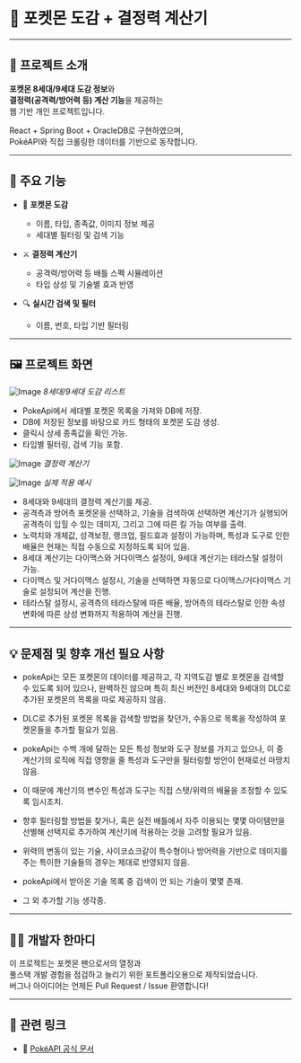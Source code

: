 # 🐾 포켓몬 도감 + 결정력 계산기

---

## 🧩 프로젝트 소개

**포켓몬 8세대/9세대 도감 정보**와  
**결정력(공격력/방어력 등) 계산 기능**을 제공하는  
웹 기반 개인 프로젝트입니다.  

React + Spring Boot + OracleDB로 구현하였으며,  
PokéAPI와 직접 크롤링한 데이터를 기반으로 동작합니다.

---

## 🚀 주요 기능

- 📘 **포켓몬 도감**  
  - 이름, 타입, 종족값, 이미지 정보 제공  
  - 세대별 필터링 및 검색 기능

- ⚔️ **결정력 계산기**  
  - 공격력/방어력 등 배틀 스펙 시뮬레이션  
  - 타입 상성 및 기술별 효과 반영

- 🔍 **실시간 검색 및 필터**  
  - 이름, 번호, 타입 기반 필터링

---

## 🖼️ 프로젝트 화면

![Image](https://github.com/user-attachments/assets/2fc733aa-0714-4441-9c6e-55244c587285)
*8세대/9세대 도감 리스트*

- PokeApi에서 세대별 포켓몬 목록을 가져와 DB에 저장.
- DB에 저장된 정보를 바탕으로 카드 형태의 포켓몬 도감 생성.
- 클릭시 상세 종족값을 확인 가능.
- 타입별 필터링, 검색 기능 포함.


![Image](https://github.com/user-attachments/assets/6e6d594d-5879-4df2-a5fa-40d65a5a2cb3)
*결정력 계산기*


![Image](https://github.com/user-attachments/assets/20d8aea1-5cbe-41f0-97d3-3ca15c9857ab)
*실제 적용 예시*

- 8세대와 9세대의 결정력 계산기를 제공.
- 공격측과 방어측 포켓몬을 선택하고, 기술을 검색하여 선택하면 계산기가 실행되어 공격측이 입힐 수 있는 데미지, 그리고 그에 따른 킬 가능 여부를 출력.
- 노력치와 개체값, 성격보정, 랭크업, 필드효과 설정이 가능하며, 특성과 도구로 인한 배율은 현재는 직접 수동으로 지정하도록 되어 있음.
- 8세대 계산기는 다이맥스와 거다이맥스 설정이, 9세대 계산기는 테라스탈 설정이 가능.
- 다이맥스 및 거다이맥스 설정시, 기술을 선택하면 자동으로 다이맥스/거다이맥스 기술로 설정되어 계산을 진행.
- 테라스탈 설정시, 공격측의 테라스탈에 따른 배율, 방어측의 테라스탈로 인한 속성변화에 따른 상성 변화까지 적용하여 계산을 진행.

---

## 💡 문제점 및 향후 개선 필요 사항

- pokeApi는 모든 포켓몬의 데이터를 제공하고, 각 지역도감 별로 포켓몬을 검색할 수 있도록 되어 있으나, 완벽하진 않으며 특히 최신 버전인 8세대와 9세대의 DLC로 추가된 포켓몬의 목록을 따로 제공하지 않음.
- DLC로 추가된 포켓몬 목록을 검색할 방법을 찾던가, 수동으로 목록을 작성하여 포켓몬들을 추가할 필요가 있음.
  
- pokeApi는 수백 개에 달하는 모든 특성 정보와 도구 정보를 가지고 있으나, 이 중 계산기의 로직에 직접 영향을 줄 특성과 도구만을 필터링할 방안이 현재로선 마땅치 않음.
- 이 때문에 계산기의 변수인 특성과 도구는 직접 스탯/위력의 배율을 조정할 수 있도록 임시조치.
- 향후 필터링할 방법을 찾거나, 혹은 실전 배틀에서 자주 이용되는 몇몇 아이템만을 선별해 선택지로 추가하여 계산기에 적용하는 것을 고려할 필요가 있음.

- 위력의 변동이 있는 기술, 사이코쇼크같이 특수형이나 방어력을 기반으로 데미지를 주는 특이한 기술들의 경우는 제대로 반영되지 않음.

- pokeApi에서 받아온 기술 목록 중 검색이 안 되는 기술이 몇몇 존재.

- 그 외 추가할 기능 생각중.

  

---

## 🙋‍♂️ 개발자 한마디

이 프로젝트는 포켓몬 팬으로서의 열정과  
풀스택 개발 경험을 점검하고 늘리기 위한 포트폴리오용으로 제작되었습니다.  
버그나 아이디어는 언제든 Pull Request / Issue 환영합니다!

---


## 📎 관련 링크

- 🔗 [PokéAPI 공식 문서](https://pokeapi.co/docs/v2)
